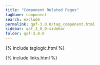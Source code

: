 ```yaml
---
title: "Component Related Pages"
tagName: component
search: exclude
permalink: qaf-3.0.0/tag_component.html
sidebar: qaf_3_0_0-sidebar
folder: qaf-3.0.0
---
```

{% include taglogic.html %}

{% include links.html %}
